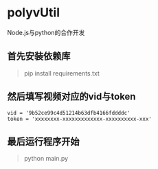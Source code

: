 # polyvUtil
Node.js与python的合作开发

## 首先安装依赖库
> pip install requirements.txt
>
## 然后填写视频对应的vid与token
    vid = '9b52ce99c4d51214b63dfb4166fddddc' 
    token = 'xxxxxxxx-xxxxxxxxxxxxx-xxxxxxxxxx-xxx'
    
## 最后运行程序开始
> python main.py
